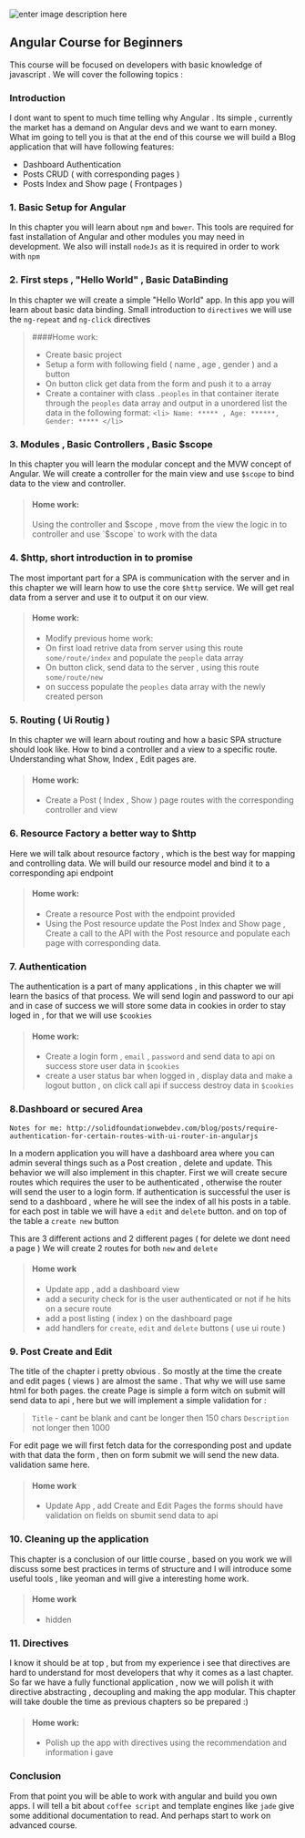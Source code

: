 ![enter image description here](https://angularjs.org/img/AngularJS-large.png)
## Angular Course for Beginners
This course will be focused on developers with basic knowledge of javascript .
We will cover the following topics :

### Introduction
I dont want to spent to much time telling why Angular .
Its simple ,  currently the market has a demand on Angular devs and we want to earn money.
What im going to tell you is that at the end of this course we will build a Blog application that will have following features:

- Dashboard Authentication
- Posts CRUD ( with corresponding pages )
- Posts Index and Show page ( Frontpages )

### 1. Basic Setup for Angular
In this chapter you will learn about `npm` and `bower`.
This tools are required for fast installation of Angular and other modules you may need in development.
We also will install `nodeJs` as it is required in order to work with `npm`

### 2. First steps , "Hello World" , Basic DataBinding
In this chapter we will create a simple "Hello World" app.
In this app you will learn about basic data binding.
Small introduction to `directives` we will use the `ng-repeat` and `ng-click` directives

> ####Home work:
>  - Create basic project
>  - Setup a form with following field ( name , age , gender ) and a button
>  - On button click get data from the form and push it to a array
>  - Create a container with class `.peoples`  in that container iterate through the `peoples` data array
>  and output in a unordered list the data in the following format:
>   ```<li> Name: ***** , Age: ******, Gender: ***** </li>```

### 3. Modules , Basic Controllers , Basic $scope
In this chapter you will learn the modular concept and the MVW concept of Angular.
We will create a controller for the main view and use `$scope`  to bind data to the view and controller.

> #### Home work:
>  Using the controller and $scope , move from the view the logic in to controller and use `$scope` to work with the data

### 4. $http, short introduction in to promise
The most important part for a SPA is communication with the server and in this chapter we will learn how to use the core `$http` service.
We will get real data from a server and use it to output it on our view.

> #### Home work:
> - Modify  previous home work:
> - On first load retrive data from server using this route `some/route/index` and populate the `people`     data array
> - On button click, send data to the server , using this route `some/route/new`
> - on success populate the `peoples` data array with the newly created person

### 5. Routing ( Ui Routig )
In this chapter we will learn about routing and how a basic SPA structure should look like.
How to bind a controller and a view to a specific route.
Understanding what Show, Index , Edit pages are.

> #### Home work:
> - Create a Post ( Index , Show ) page routes with the corresponding controller and view


### 6. Resource Factory a better way to $http
Here we will talk about resource factory , which is the best way for mapping and controlling data.
We will build our resource model and bind it to a corresponding api endpoint

> #### Home work:
> - Create a resource Post with the endpoint provided
> - Using the Post resource update the Post Index and Show page , Create a call to the API with the Post resource and populate each page with corresponding data.

### 7. Authentication
The authentication is a part of many applications , in this chapter we will learn the basics of that process.
We will send login and password to our api and in case of success we will store some data in cookies in order to stay loged in , for that we will use `$cookies`

> #### Home work:
> - Create a login form , `email` , `password` and send data to api on success store user data in `$cookies`
> - create a user status bar when logged in , display data  and make a logout button , on click call api if success destroy data in  `$cookies`

### 8.Dashboard or secured Area
`Notes for me: http://solidfoundationwebdev.com/blog/posts/require-authentication-for-certain-routes-with-ui-router-in-angularjs`

In a modern application you will have a dashboard area where you can admin several things such as a Post creation , delete and update.
This behavior we will also implement in this chapter.
First we will create secure routes which requires the user to be authenticated , otherwise the router will send the user to a login form.
If authentication is successful the user is send to a dashboard , where he will see the index of all his posts in a table.
for each post in table we will have a `edit` and `delete` button.
and on top of the table a `create new` button

This are 3 different actions and 2 different pages ( for delete we dont need a page )
We will create 2 routes for both `new` and `delete`

>#### Home work
> - Update app , add a dashboard view
> - add a security check for is the user authenticated or not if he hits on a secure route
> - add a post listing ( index ) on the dashboard page
> - add handlers for `create`, `edit` and `delete` buttons ( use ui route )

### 9. Post Create and Edit
The title of the chapter i pretty obvious .
So mostly at the time the create and edit pages ( views ) are almost the same .
That why we will use same html for both pages.
the create Page is simple a form witch on submit will send data to api , here but we will implement a simple validation for :
 > `Title` - cant be blank and cant be longer then 150 chars
 > `Description` not longer then 1000

 For edit page we will first fetch data for the corresponding post and update with that data the form , then on form submit we will send the new data. validation same here.

> #### Home work
> - Update App , add Create and Edit Pages the forms should have validation on fields on sbumit send data to api

### 10. Cleaning up the application
This chapter is a conclusion of our little course , based on you work we will discuss some best practices in terms of structure and
I will introduce some useful tools , like yeoman and will give a interesting home work.

> #### Home work
> - hidden

### 11. Directives
I know it should be at top , but from my experience i see that directives are hard to understand for most developers that why it comes as a last chapter.
So far we have a fully functional application , now we will polish it with directive abstracting , decoupling and making the app modular.
This chapter will take double the time as previous chapters so be prepared :)
> #### Home work:
>  - Polish up the app with directives using the recommendation and information i gave

### Conclusion
From that point you will be able to work with angular and build you own apps.
I will tell a bit about `coffee script` and template engines like `jade` give some additional documentation to read. And perhaps start to work on advanced course.
